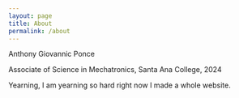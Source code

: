 ```yaml
---
layout: page
title: About
permalink: /about
---
```


Anthony Giovannic Ponce


Associate of Science in Mechatronics, Santa Ana College, 2024


Yearning, I am yearning so hard right now I made a whole website.
